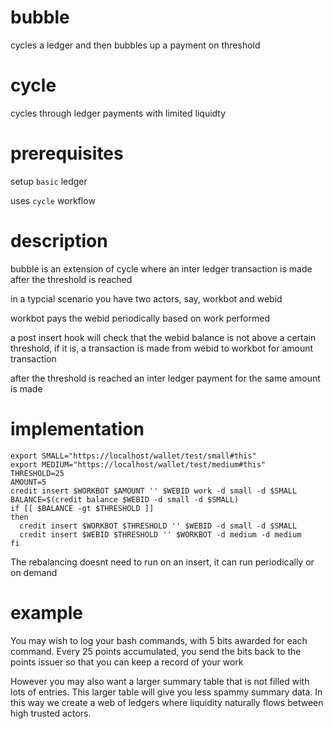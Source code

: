 # bubble
cycles a ledger and then bubbles up a payment on threshold

# cycle
cycles through ledger payments with limited liquidty

# prerequisites

setup `basic` ledger

uses `cycle` workflow

# description

bubble is an extension of cycle where an inter ledger transaction is made after the threshold is reached

in a typcial scenario you have two actors, say, workbot and webid

workbot pays the webid periodically based on work performed

a post insert hook will check that the webid balance is not above a certain threshold, if it is, a transaction is made from webid to workbot for amount transaction

after the threshold is reached an inter ledger payment for the same amount is made

# implementation


    export SMALL="https://localhost/wallet/test/small#this"
    export MEDIUM="https://localhost/wallet/test/medium#this"
    THRESHOLD=25
    AMOUNT=5
    credit insert $WORKBOT $AMOUNT '' $WEBID work -d small -d $SMALL
    BALANCE=$(credit balance $WEBID -d small -d $SMALL)
    if [[ $BALANCE -gt $THRESHOLD ]]
    then
      credit insert $WORKBOT $THRESHOLD '' $WEBID -d small -d $SMALL
      credit insert $WEBID $THRESHOLD '' $WORKBOT -d medium -d medium
    fi

The rebalancing doesnt need to run on an insert, it can run periodically or on demand

# example

You may wish to log your bash commands, with 5 bits awarded for each command.  Every 25 points accumulated, you send the bits back to the points issuer so that you can keep a record of your work

However you may also want a larger summary table that is not filled with lots of entries.  This larger table will give you less spammy summary data.  In this way we create a web of ledgers where liquidity naturally flows between high trusted actors.
